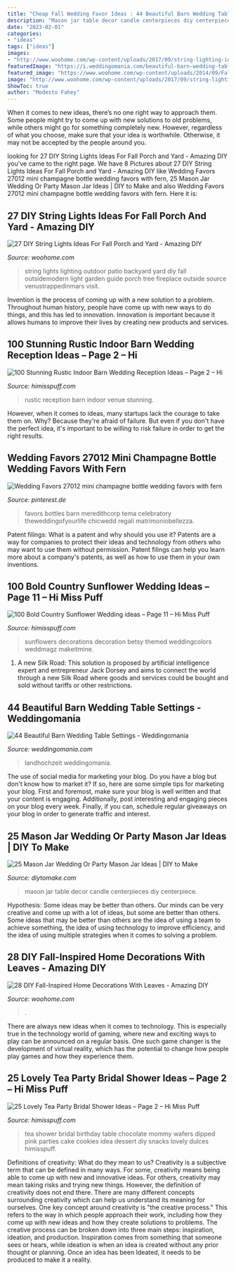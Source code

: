 ```yaml
---
title: "Cheap Fall Wedding Favor Ideas : 44 Beautiful Barn Wedding Table Settings"
description: "Mason jar table decor candle centerpieces diy centerpiece"
date: "2023-02-01"
categories:
- "ideas"
tags: ["ideas"]
images:
- "http://www.woohome.com/wp-content/uploads/2017/09/string-lighting-ideas-for-Fall-yard-and-garden-19.jpg"
featuredImage: "https://i.weddingomania.com/beautiful-barn-wedding-table-settings-44-500x751.jpg"
featured_image: "https://www.woohome.com/wp-content/uploads/2014/09/Fall-leaf-decoration-ideas-16.jpg"
image: "http://www.woohome.com/wp-content/uploads/2017/09/string-lighting-ideas-for-Fall-yard-and-garden-19.jpg"
ShowToc: true
author: "Modesto Fahey"
---
```



When it comes to new ideas, there’s no one right way to approach them. Some people might try to come up with new solutions to old problems, while others might go for something completely new. However, regardless of what you choose, make sure that your idea is worthwhile. Otherwise, it may not be accepted by the people around you.

	

		
looking for 27 DIY String Lights Ideas For Fall Porch and Yard - Amazing DIY you've came to the right page. We have 8 Pictures about 27 DIY String Lights Ideas For Fall Porch and Yard - Amazing DIY like Wedding Favors 27012 mini champagne bottle wedding favors with fern, 25 Mason Jar Wedding Or Party Mason Jar Ideas | DIY to Make and also Wedding Favors 27012 mini champagne bottle wedding favors with fern. Here it is:
		
    
## 27 DIY String Lights Ideas For Fall Porch And Yard - Amazing DIY

<img loading=lazy src="http://www.woohome.com/wp-content/uploads/2017/09/string-lighting-ideas-for-Fall-yard-and-garden-19.jpg" onerror="this.onerror=null;this.src='https://tse4.mm.bing.net/th?id=OIP.JSTGUVSd9RnxvWRBJZKV5gHaKG&amp;pid=15.1';" alt="27 DIY String Lights Ideas For Fall Porch and Yard - Amazing DIY">

_Source: woohome.com_

>string lights lighting outdoor patio backyard yard diy fall outsidemodern light garden guide porch tree fireplace outside source venustrappedinmars visit. 

	

Invention is the process of coming up with a new solution to a problem. Throughout human history, people have come up with new ways to do things, and this has led to innovation. Innovation is important because it allows humans to improve their lives by creating new products and services.

    
## 100 Stunning Rustic Indoor Barn Wedding Reception Ideas – Page 2 – Hi

<img loading=lazy src="https://www.himisspuff.com/wp-content/uploads/2016/03/wedding-reception-rustic-venue-wedding-in-Virginia.jpg" onerror="this.onerror=null;this.src='https://tse3.mm.bing.net/th?id=OIP.1kk9rYInqag4fF5hO89XQwHaLH&amp;pid=15.1';" alt="100 Stunning Rustic Indoor Barn Wedding Reception Ideas – Page 2 – Hi">

_Source: himisspuff.com_

>rustic reception barn indoor venue stunning. 

	

However, when it comes to ideas, many startups lack the courage to take them on. Why? Because they're afraid of failure. But even if you don't have the perfect idea, it's important to be willing to risk failure in order to get the right results.

    
## Wedding Favors 27012 Mini Champagne Bottle Wedding Favors With Fern

<img loading=lazy src="https://i.pinimg.com/736x/cb/d7/8b/cbd78b217360710cc81a394a8a826fec.jpg" onerror="this.onerror=null;this.src='https://tse2.mm.bing.net/th?id=OIP.TkYVs0ThxSnjPmZUk4Q5rQHaLF&amp;pid=15.1';" alt="Wedding Favors 27012 mini champagne bottle wedding favors with fern">

_Source: pinterest.de_

>favors bottles barn meredithcorp tema celebratory theweddingofyourlife chicwedd regali matrimoniobellezza. 

	

Patent filings: What is a patent and why should you use it?
Patents are a way for companies to protect their ideas and technology from others who may want to use them without permission. Patent filings can help you learn more about a company's patents, as well as how to use them in your own inventions.

    
## 100 Bold Country Sunflower Wedding Ideas – Page 11 – Hi Miss Puff

<img loading=lazy src="https://www.himisspuff.com/wp-content/uploads/2016/07/Turquoise-Sunflowers-wedding-centerpiece.jpg" onerror="this.onerror=null;this.src='https://tse2.mm.bing.net/th?id=OIP.E22NcSxsv0-4BJ2f_2JJnwHaLH&amp;pid=15.1';" alt="100 Bold Country Sunflower Wedding ideas – Page 11 – Hi Miss Puff">

_Source: himisspuff.com_

>sunflowers decorations decoration betsy themed weddingcolors weddmagz makeitmine. 

	

1. A new Silk Road: This solution is proposed by artificial intelligence expert and entrepreneur Jack Dorsey and aims to connect the world through a new Silk Road where goods and services could be bought and sold without tariffs or other restrictions.

    
## 44 Beautiful Barn Wedding Table Settings - Weddingomania

<img loading=lazy src="https://i.weddingomania.com/beautiful-barn-wedding-table-settings-44-500x751.jpg" onerror="this.onerror=null;this.src='https://tse3.mm.bing.net/th?id=OIP.D0lZ2k9Fojo8mPqq1tFEMwHaLH&amp;pid=15.1';" alt="44 Beautiful Barn Wedding Table Settings - Weddingomania">

_Source: weddingomania.com_

>landhochzeit weddingomania. 

	

The use of social media for marketing your blog.
Do you have a blog but don't know how to market it? If so, here are some simple tips for marketing your blog. First and foremost, make sure your blog is well written and that your content is engaging. Additionally, post interesting and engaging pieces on your blog every week. Finally, if you can, schedule regular giveaways on your blog in order to generate traffic and interest.

    
## 25 Mason Jar Wedding Or Party Mason Jar Ideas | DIY To Make

<img loading=lazy src="http://www.diytomake.com/wp-content/uploads/2017/01/Wedding-Table-Decor-With-Mason-Jar-Candle-Centerpieces.jpg" onerror="this.onerror=null;this.src='https://tse3.mm.bing.net/th?id=OIP.CdnejLaG2Ok2bf-P79PHtgHaJ7&amp;pid=15.1';" alt="25 Mason Jar Wedding Or Party Mason Jar Ideas | DIY to Make">

_Source: diytomake.com_

>mason jar table decor candle centerpieces diy centerpiece. 

	

Hypothesis: Some ideas may be better than others.
Our minds can be very creative and come up with a lot of ideas, but some are better than others. Some ideas that may be better than others are the idea of using a team to achieve something, the idea of using technology to improve efficiency, and the idea of using multiple strategies when it comes to solving a problem.

    
## 28 DIY Fall-Inspired Home Decorations With Leaves - Amazing DIY

<img loading=lazy src="https://www.woohome.com/wp-content/uploads/2014/09/Fall-leaf-decoration-ideas-16.jpg" onerror="this.onerror=null;this.src='https://tse1.mm.bing.net/th?id=OIP.AE-SEe9NXvsw9_z9vNsgKgHaLK&amp;pid=15.1';" alt="28 DIY Fall-Inspired Home Decorations With Leaves - Amazing DIY">

_Source: woohome.com_

>. 

	

There are always new ideas when it comes to technology. This is especially true in the technology world of gaming, where new and exciting ways to play can be announced on a regular basis. One such game changer is the development of virtual reality, which has the potential to change how people play games and how they experience them.

    
## 25 Lovely Tea Party Bridal Shower Ideas – Page 2 – Hi Miss Puff

<img loading=lazy src="https://www.himisspuff.com/wp-content/uploads/2017/04/bridal-shower-cookies.jpg" onerror="this.onerror=null;this.src='https://tse1.mm.bing.net/th?id=OIP.c-YyEwNlH4MjH8IH0slmPwHaLH&amp;pid=15.1';" alt="25 Lovely Tea Party Bridal Shower Ideas – Page 2 – Hi Miss Puff">

_Source: himisspuff.com_

>tea shower bridal birthday table chocolate mommy wafers dipped pink parties cake cookies idea dessert diy snacks lovely dulces himisspuff. 

	

Definitions of creativity: What do they mean to us?
Creativity is a subjective term that can be defined in many ways. For some, creativity means being able to come up with new and innovative ideas. For others, creativity may mean taking risks and trying new things. However, the definition of creativity does not end there. There are many different concepts surrounding creativity which can help us understand its meaning for ourselves.
One key concept around creativity is "the creative process." This refers to the way in which people approach their work, including how they come up with new ideas and how they create solutions to problems. The creative process can be broken down into three main steps: inspiration, ideation, and production. Inspiration comes from something that someone sees or hears, while ideation is when an idea is created without any prior thought or planning. Once an idea has been Ideated, it needs to be produced to make it a reality.

